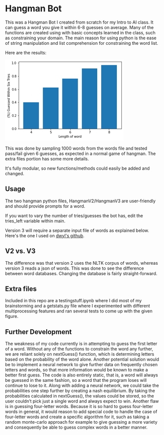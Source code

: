 # Hangman Bot

This was a Hangman Bot I created from scratch for my Intro to AI class. It can guess a word you give it within 6-8 guesses on average.
Many of the functions are created using with basic concepts learned in the class, such as constraining your domain.
The main reason for using python is the ease of string manipulation and list comprehension for constraining the word list.

Here are the results:

![](testdata.png)

This was done by sampling 1000 words from the words file and tested pass/fail given 6 guesses, as expected in a normal game of hangman.
The extra files portion has some more details.


It's fully modular, so new functions/methods could easily be added and changed.

## Usage

The two hangman python files, HangmanV2/HangmanV3 are user-friendly and should provide prompts for a word.

If you want to vary the number of tries/guesses the bot has, edit the tries_left variable within main.

Version 3 will require a separate input file of words as explained below.
  Here's the one I used on [dwyl's github](https://github.com/dwyl/english-words).

## V2 vs. V3

The difference was that version 2 uses the NLTK corpus of words, whereas version 3 reads a json of words.
This was done to see the difference between word databases. Changing the database is fairly straight-forward.

## Extra files

Included in this repo are a testingstuff.ipynb where I did most of my brainstorming and a getstats.py file where I experimented with different multiprocessing features and ran several tests to come up with the given figure.

## Further Development

The weakness of my code currently is in attempting to guess the first letter of a word. Without any of the functions to constrain the word any further, we are reliant solely on nextGuess() function, which is determining letters based on the probability of the word alone. Another potential solution would be to implement a neural network to give further data on frequently chosen letters and words, so that more information would be known to make a better first guess. The code is also entirely static, that is, a word will always be guessed in the same fashion, so a word that the program loses will continue to lose to it. Along with adding a neural network, we could take the probabilities one step further by creating a nash equilibrium. By taking the probabilities calculated in nextGuess(), the values could be stored, so the user couldn’t pick just a single word and always expect to win. Another flaw is in guessing four-letter words. Because it is so hard to guess four-letter words in general, it would reason to add special code to handle the case of four-letter words and create a specific algorithm for it, such as taking a random monte-carlo approach for example to give guessing a more variety and consequently be able to guess complex words in a better manner.
